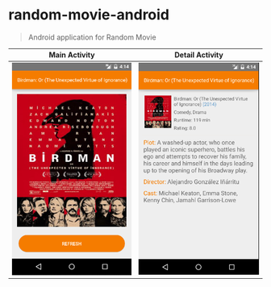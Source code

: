 # random-movie-android
>Android application for Random Movie

Main Activity              |  Detail Activity
:-------------------------:|:-------------------------:
![](screenshot1.png)       |  ![](screenshot2.png)
